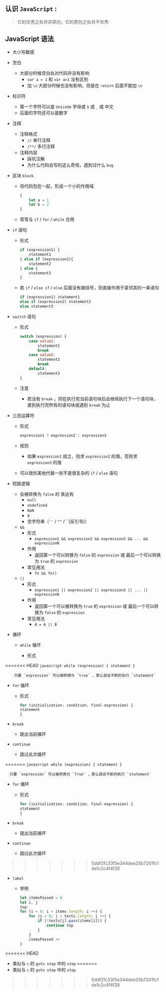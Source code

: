 ## 认识 `JavaScript` :

> 它的优秀之处并非原创，它的原创之处并不优秀

## JavaScript 语法

+ 大小写敏感

+ 空白

  + 大部分时候空白处对代码并没有影响
    + `var a = 1` 和 `var a=1` 没有区别
    + 加 `\n` 大部分时候也没有影响，但是在 `return` 后面不能加 `\n`

+ 标识符

  + 第一个字符可以是 `Unicode` 字母或 `$` 或 `_` 或 中文
  + 后面的字符还可以是数字

+ 注释

  + 注释格式
    + `//` 单行注释
    + `/**/` 多行注释
  + 注释内容
    + 踩坑注解
    + 为什么代码会写的这么奇怪，遇到过什么 `bug`

+ 区块 `block`

  + 将代码包在一起，形成一个小的作用域

    ```javascript
    {
        let a = 1
        let b = 2
    }
    ```

  + 常常与 `if` / `for` / `while` 合用

+ `if` 语句

  + 形式

    ```javascript
    if (expression1) {
        statement1
    } else if (expression2){
        statement2
    } else {
        statement3
    }
    ```

  + 若 `if` / `else if` / `else` 后面没有接括号，则直接作用于紧邻其的一条语句

    ```javascript
    if (expression1) statement1
    else if (expression2) statement2
    else statement3
    ```

+ `switch` 语句

  + 形式

    ```javascript
    switch (expression) {
        case value1:
            statement1
            break
        case value2:
            statement2
            break
        default:
            statement3
    }
    ```

  + 注意

    + 若没有 `break` ，则在执行完当前语句块后会继续执行下一个语句块，直到执行完所有的语句块或遇到 `break` 为止

+ 三目运算符

  + 形式

    ```javascript
    expression1 ? expression2 : expression3
    ```

  + 规则

    + 如果 `expression1` 成立，则求 `expression2` 的值，否则求 `expression3` 的值

  + 可以很优美地代替一些不是很复杂的 `if` / `else` 语句

+ 短路逻辑

  + 会被转换为 `false` 的 表达有
    + `null`
    + `undefined`
    + `NaN`
    + `0`
    + 空字符串（`''` / `""` / ``(反引号)）
  + `&&`
    + 形式
      + `expression1 && expression2 && expression3 && ... && expressionN` 
    + 作用
      + 返回第一个可以转换为 `false` 的 `expression` 或 最后一个可以转换为 `true` 的 `expression`
    + 常见用法
      + `fn && fn()`
  + `||`
    + 形式
      + `expression1 || expression2 || expression3 || ... || expressionN`
    + 作用
      + 返回第一个可以被转换为 `true` 的 `expression` 或 最后一个可以转换为 `false` 的 `expression`
    + 常见用法
      + `A = A || B`

+ 循环

  + `while` 循环

    + 形式

<<<<<<< HEAD
        ```javascript
        while (expression) {
            statement
        }
        ```

    	只要 `expression` 可以被转换为 `true` ，那么就会不断的执行 `statement`
    
  + `for` 循环

      + 形式

          ```javascript
          for (initialization; condition; final-expression) {
          statement
          }
          ```

  + `break`
      + 跳出当前循环
  
  + `continue`
  
      + 跳过此次循环
  
=======
      ```javascript
      while (expression) {
          statement
      }
      ```

      只要 `expression` 可以被转换为 `true` ，那么就会不断的执行 `statement`

  + `for` 循环

    + 形式

      ```javascript
      for (initialization; condition; final-expression) {
      statement
      }
      ```

  + `break`

    + 跳出当前循环

  + `continue`

    + 跳过此次循环

>>>>>>> 5ddf2fc33f5e344dee25b7201fc1de1c2c4f4f28
+ `label`

  + 举例

    ```javascript
    let itemsPassed = 0
    let i, j
    top:
    for (i = 0; i < items.length; i ++) {
        for (j = 0; j < tests.length; j ++) {
            if (!tests[j].pass(items[i])) {
                continue top
            }
        }
        itemsPassed ++
    }
    ```

<<<<<<< HEAD
  + 类似与 `c` 的 `goto step` 中的 `step`
=======
  + 类似与 `c` 的 `goto step` 中的 `step`
>>>>>>> 5ddf2fc33f5e344dee25b7201fc1de1c2c4f4f28
